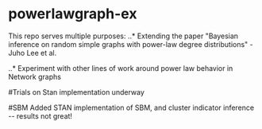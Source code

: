# powerlawgraph-ex
This repo serves multiple purposes:
..* Extending the paper "Bayesian inference on random simple graphs with power-law degree distributions" - Juho Lee et al.

..* Experiment with other lines of work around power law behavior in Network graphs

#Trials on Stan implementation underway

#SBM
Added STAN implementation of SBM, and cluster indicator inference -- results not great!

